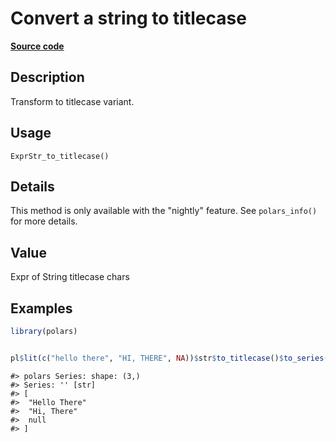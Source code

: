 

# Convert a string to titlecase

[**Source code**](https://github.com/pola-rs/r-polars/tree/8387e0a88c6889e6449b053999aada405c241066/R/expr__string.R#L273)

## Description

Transform to titlecase variant.

## Usage

<pre><code class='language-R'>ExprStr_to_titlecase()
</code></pre>

## Details

This method is only available with the "nightly" feature. See
<code>polars_info()</code> for more details.

## Value

Expr of String titlecase chars

## Examples

``` r
library(polars)


pl$lit(c("hello there", "HI, THERE", NA))$str$to_titlecase()$to_series()
```

    #> polars Series: shape: (3,)
    #> Series: '' [str]
    #> [
    #>  "Hello There"
    #>  "Hi, There"
    #>  null
    #> ]
